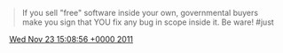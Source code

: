 > If you sell "free" software inside your own, governmental buyers make you sign that YOU fix any bug in scope inside it\. Be ware\! \#just

<img src="../../media/tweet.ico" width="12" /> [Wed Nov 23 15:08:56 +0000 2011](https://twitter.com/DromerDenker/status/139359784175542272)